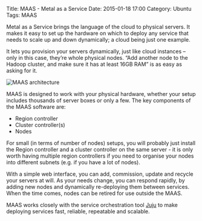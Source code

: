 Title: MAAS - Metal as a Service 
Date: 2015-01-18 17:00
Category: Ubuntu 
Tags: MAAS

Metal as a Service brings the language of the cloud to physical servers. It makes it easy to set up the hardware on which to deploy any service that needs to scale up and down dynamically; a cloud being just one example.

It lets you provision your servers dynamically, just like cloud instances – only in this case, they’re whole physical nodes. “Add another node to the Hadoop cluster, and make sure it has at least 16GB RAM” is as easy as asking for it.

![MAAS architecture](http://maas.ubuntu.com/docs1.5/_images/orientation_architecture-diagram.png)

MAAS is designed to work with your physical hardware, whether your setup includes thousands of server boxes or only a few. The key components of the MAAS software are:

- Region controller
- Cluster controller(s)
- Nodes

For small (in terms of number of nodes) setups, you will probably just install the Region controller and a cluster controller on the same server - it is only worth having multiple region controllers if you need to organise your nodes into different subnets (e.g. if you have a lot of nodes).

With a simple web interface, you can add, commission, update and recycle your servers at will. As your needs change, you can respond rapidly, by adding new nodes and dynamically re-deploying them between services. When the time comes, nodes can be retired for use outside the MAAS.

MAAS works closely with the service orchestration tool  [Juju](http://juju.ubuntu.com/) to make deploying services fast, reliable, repeatable and scalable.